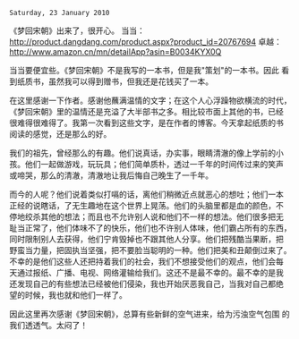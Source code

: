 `Saturday, 23 January 2010`

《梦回宋朝》出来了，很开心。
当当：<http://product.dangdang.com/product.aspx?product_id=20767694>
卓越：<http://www.amazon.cn/mn/detailApp?asin=B0034KYX0Q>

当当要便宜些。《梦回宋朝》不是我写的一本书，但是我"策划"的一本书。因此
看到纸质书，虽然我可以得到赠书，但我还是花钱买了一本。

在这里感谢一下作者。感谢他蘸满温情的文字；在这个人心浮躁物欲横流的时代，
《梦回宋朝》里的温情还是充溢了大半部书之多。相比较市面上其他的书，已经
很难得很难得了。我第一次看到这些文字，是在作者的博客。今天拿起纸质的书
阅读的感觉，还是那么的好。

我们的祖先，曾经那么的有趣。他们说真话，办实事，眼睛清澈的像上学前的小
孩。他们一起做游戏，玩玩具；他们简单质朴，透过一千年的时间传过来的笑声
或啼哭，那么的清澈，清澈地让我后悔自己晚生了一千年。

而今的人呢？他们说着类似打嗝的话，离他们稍微近点就恶心的想吐；他们一本
正经的说瞎话，了无生趣地在这个世界上晃荡。他们的头脑里都是血的颜色，不
停地绞杀其他的想法；而且也不允许别人说和他们不一样的想法。他们很多把无
耻当正常了，他们体味不了的快乐，他们也不许别人体味，他们霸占所有的东西，
同时限制别人去获得，他们宁肯毁掉也不跟其他人分享。他们把残酷当果断，把
野蛮当力量，把固执当坚强，把不要脸当聪明的一种。他们把美和丑颠倒过来了。
不幸的是他们这些人还把持着我们的社会，我们不想接受他们的观点，他们会每
天通过报纸、广播、电视、网络灌输给我们。这还不是最不幸的。最不幸的是我
还发现自己的有些想法已经被他们侵染，我也开始厌恶我自己，当我对自己都绝
望的时候，我也就和他们一样了。

因此这里再次感谢《梦回宋朝》，总算有些新鲜的空气进来，给为污浊空气包围
的我们透透气。太闷了！
